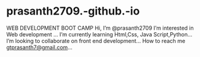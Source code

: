 # prasanth2709.-github.-io
WEB DEVELOPMENT BOOT CAMP
Hi, I’m @prasanth2709
I’m interested in Web development ...
I’m currently learning Html,Css, Java Script,Python...
I’m looking to collaborate on front end development...
How to reach me gtprasanth7@gmail.com...
